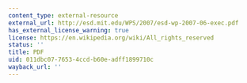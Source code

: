 ```yaml
---
content_type: external-resource
external_url: http://esd.mit.edu/WPS/2007/esd-wp-2007-06-exec.pdf
has_external_license_warning: true
license: https://en.wikipedia.org/wiki/All_rights_reserved
status: ''
title: PDF
uid: 011dbc07-7653-4ccd-b60e-adff1899710c
wayback_url: ''
---
```


